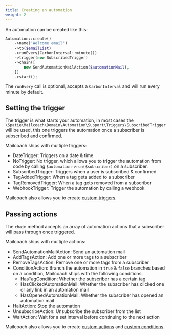 ```yaml
---
title: Creating an automation
weight: 2
---
```


An automation can be created like this:

```php
Automation::create()
    ->name('Welcome email')
    ->to($emailList)
    ->runEvery(CarbonInterval::minute())
    ->trigger(new SubscribedTrigger)
    ->chain([
        new SendAutomationMailAction($automationMail),
    ])
    ->start();
```

The `runEvery` call is optional, accepts a `CarbonInterval` and will run every minute by default.

## Setting the trigger

The trigger is what starts your automation, in most cases the `\Spatie\Mailcoach\Domain\Automation\Support\Triggers\SubscribedTrigger` will be used, this one triggers the automation once a subscriber is subscribed and confirmed.

Mailcoach ships with multiple triggers:

- DateTrigger: Triggers on a date & time
- NoTrigger: No trigger, which allows you to trigger the automation from code by calling `$automation->run($subscriber)` on a subscriber.
- SubscribedTrigger: Triggers when a user is subscribed & confirmed
- TagAddedTrigger: When a tag gets added to a subscriber
- TagRemovedTrigger: When a tag gets removed from a subscriber
- WebhookTrigger: Trigger the automation by calling a webhook

Mailcoach also allows you to create [custom triggers](/docs/laravel-mailcoach/v4/automations/creating-custom-triggers).

## Passing actions

The `chain` method accepts an array of automation actions that a subscriber will pass through once triggered.

Mailcoach ships with multiple actions:

- SendAutomationMailAction: Send an automation mail
- AddTagsAction: Add one or more tags to a subscriber
- RemoveTagsAction: Remove one or more tags from a subscriber
- ConditionAction: Branch the automation in `true` & `false` branches based on a condition, Mailcoach ships with the following conditions:
  - HasTagCondition: Whether the subscriber has a certain tag
  - HasClickedAutomationMail: Whether the subscriber has clicked one or any link in an automation mail
  - HasOpenedAutomationMail: Whether the subscriber has opened an automation mail
- HaltAction: Stop the automation
- UnsubscribeAction: Unsubscribe the subscriber from the list
- WaitAction: Wait for a set interval before continuing to the next action

Mailcoach also allows you to create [custom actions](/docs/laravel-mailcoach/v4/automations/creating-custom-actions) and [custom conditions](/docs/laravel-mailcoach/v4/automations/creating-conditions).

